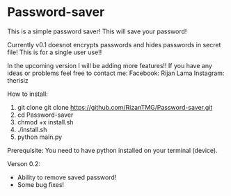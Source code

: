 # Password-saver
This is a simple password saver!
This will save your password!

Currently v0.1 doesnot encrypts passwords and hides passwords in secret file!
This is for a single user use!!

In the upcoming version I will be adding more features!!
If you have any ideas or problems feel free to contact me:
Facebook: Rijan Lama
Instagram: therisiz

How to install:
1. git clone git clone https://github.com/RizanTMG/Password-saver.git
2. cd Password-saver
3. chmod +x install.sh
4. ./install.sh
5. python main.py

Prerequisite:
You need to have python installed on your terminal (device).

Verson 0.2:
* Ability to remove saved password!
* Some bug fixes!

